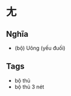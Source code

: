 # 尢

## Nghĩa
* (bộ) Uông (yếu đuối)

## Tags
* bộ thủ
* bộ thủ 3 nét

<script>window.HANZI_FIELD='尢';</script>